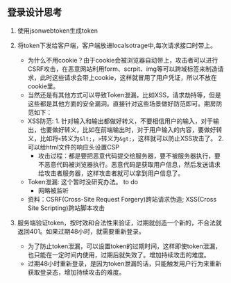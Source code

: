 ## 登录设计思考

1. 使用jsonwebtoken生成token

2. 将token下发给客户端，客户端放进localsotrage中,每次请求接口时带上。
    - 为什么不用cookie？由于cookie会被浏览器自动带上，攻击者可以进行CSRF攻击，在恶意网站利用form、scrpit、img等可以跨域标签来制造请求，此时这些请求会带上cookie，这样就冒用了用户凭证，所以不放在cookie里。
    - 当然还是有其他方式可以导致Token泄漏，比如XSS，请求劫持等，但是这些都是其他方面的安全漏洞。直接针对这些场景做好防范即可。期房防范如下：
    - XSS防范: 1. 针对输入和输出都做好转义，不要相信用户的输入，对于输出，也要做好转义，比如在前端输出时，对于用户输入的内容，要做好转义，比如将`<`转义为`&lt;`，`>`转义为`&gt;`，这样就可以防止XSS攻击了。 2. 可以给html文件的响应头设置CSP
      - 攻击过程：都是要把恶意代码提交给服务器，要不被服务器执行，要不恶意代码被浏览器执行。恶意代码是获取用户信息，然后发送请求给攻击者服务器，这样攻击者就可以拿到用户信息了。
    - Token泄漏: 这个暂时没研究办法。 to do 
        - 网略被监听
    - 资料：CSRF(Cross-Site Request Forgery)跨站请求伪造; XSS(Cross Site Scripting)跨站脚本攻击

3. 服务端验证token，按时效和合法性来验证，过期就创造一个新的，不合法就返回401。如果过期48小时，就需要重新登录。
    - 为了防止token泄漏，可以设置token的过期时间，这样即使token泄漏，也只能在一定时间内使用，过期后就失效了。增加持续攻击的难度。
    - 过期48小时重新登录，是因为token泄漏的话，只能触发用户行为来重新获取登录态，增加持续攻击的难度。
